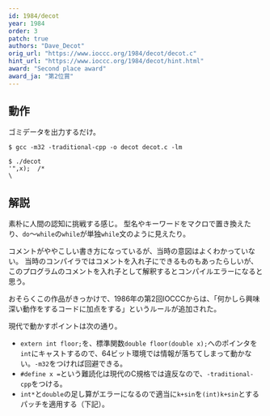 ```yaml
---
id: 1984/decot
year: 1984
order: 3
patch: true
authors: "Dave_Decot"
orig_url: "https://www.ioccc.org/1984/decot/decot.c"
hint_url: "https://www.ioccc.org/1984/decot/hint.html"
award: "Second place award"
award_ja: "第2位賞"
---
```


## 動作

ゴミデータを出力するだけ。

```
$ gcc -m32 -traditional-cpp -o decot decot.c -lm

$ ./decot
'",x);  /*
\
```

## 解説

素朴に人間の認知に挑戦する感じ。
型名やキーワードをマクロで置き換えたり、`do`～`while`の`while`が単独`while`文のように見えたり。

コメントがややこしい書き方になっているが、当時の意図はよくわかっていない。
当時のコンパイラではコメントを入れ子にできるものもあったらしいが、このプログラムのコメントを入れ子として解釈するとコンパイルエラーになると思う。

おそらくこの作品がきっかけで、1986年の第2回IOCCCからは、「何かしら興味深い動作をするコードに加点をする」というルールが追加された。

現代で動かすポイントは次の通り。

* `extern int floor;`を、標準関数`double floor(double x);`へのポインタを`int`にキャストするので、64ビット環境では情報が落ちてしまって動かない。`-m32`をつければ回避できる。
* `#define x =`という難読化は現代のC規格では違反なので、`-traditional-cpp`をつける。
* `int*`と`double`の足し算がエラーになるので適当に`k+sin`を`(int)k+sin`とするパッチを適用する（下記）。
